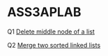 # ASS3APLAB

Q1 [Delete middle node of a list](https://leetcode.com/problems/delete-the-middle-node-of-a-linked-list)<br>

Q2  [Merge two sorted linked lists](https://leetcode.com/problems/merge-two-sorted-lists)<br>
